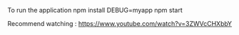 To run the application
npm install
 DEBUG=myapp npm start

Recommend watching :
https://www.youtube.com/watch?v=3ZWVcCHXbbY


